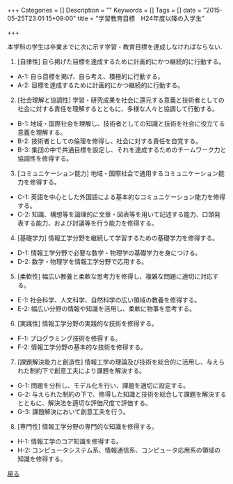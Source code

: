+++
Categories = []
Description = ""
Keywords = []
Tags = []
date = "2015-05-25T23:01:15+09:00"
title = "学習教育目標　H24年度以降の入学生"

+++

本学科の学生は卒業までに次に示す学習・教育目標を達成しなければならない.

1. [自律性] 自ら掲げた目標を達成するために計画的にかつ継続的に行動する。 
  - A-1: 自ら目標を掲げ、自ら考え、積極的に行動する。  
  - A-2: 目標を達成するために計画的にかつ継続的に行動する。  
2. [社会理解と協調性] 学習・研究成果を社会に還元する意義と技術者としての社会に対する責任を理解するとともに、多様な人々と協調して行動する。
  - B-1: 地域・国際社会を理解し、技術者としての知識と技術を社会に役立てる意義を理解する。
  - B-2: 技術者としての倫理を修得し、社会に対する責任を自覚する。
  - B-3: 集団の中で共通目標を設定し、それを達成するためのチームワーク力と協調性を修得する。
3. [コミュニケーション能力] 地域・国際社会で通用するコミュニケーション能力を修得する。
  - C-1: 英語を中心とした外国語による基本的なコミュニケーション能力を修得する。
  - C-2: 知識、構想等を論理的に文章・図表等を用いて記述する能力、口頭発表する能力、および討議等を行う能力を修得する。
4. [基礎学力] 情報工学分野を継続して学習するための基礎学力を修得する。
  - D-1: 情報工学分野で必要な数学・物理学の基礎学力を身につける。
  - D-2: 数学・物理学を情報工学分野で応用する。
5. [柔軟性] 幅広い教養と柔軟な思考力を修得し、複雑な問題に適切に対応する。
  - E-1: 社会科学、人文科学、自然科学の広い領域の教養を修得する。
  - E-2: 幅広い分野の情報や知識を活用し、柔軟に物事を思考する。
6. [実践性] 情報工学分野の実践的な技術を修得する。
  - F-1: プログラミング技術を修得する。
  - F-2: 情報工学分野の基本的な技術を修得する。
7. [課題解決能力と創造性] 情報工学の理論及び技術を総合的に活用し、与えられた制約下で創意工夫により課題を解決する。
  - G-1: 問題を分析し、モデル化を行い、課題を適切に設定する。
  - G-2: 与えられた制約の下で、修得した知識と技術を総合して課題を解決するとともに、解決法を適切な評価尺度で評価する。
  - G-3: 課題解決において創意工夫を行う。
8. [専門性] 情報工学分野の専門的な知識を修得する。
  - H-1: 情報工学のコア知識を修得する。
  - H-2: コンピュータシステム系、情報通信系、コンピュータ応用系の領域の知識を修得する。

[戻る](dept/educate-purpose)
